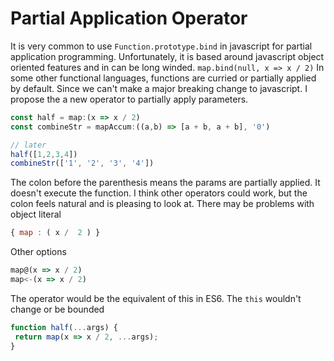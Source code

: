 # Partial Application Operator
It is very common to use `Function.prototype.bind` in javascript for partial application programming. Unfortunately, it is
based around javascript object oriented features and in can be long winded. `map.bind(null, x => x / 2)`
In some other functional languages, functions are curried or partially applied by default. Since we can't make a major breaking
change to javascript. I propose the a new operator to partially apply parameters.
```js
const half = map:(x => x / 2)
const combineStr = mapAccum:((a,b) => [a + b, a + b], '0')

// later
half([1,2,3,4])
combineStr(['1', '2', '3', '4'])
```
The colon before the parenthesis means the params are partially applied. It doesn't execute the function. I think other
operators could work, but the colon feels natural and is pleasing to look at. There may be problems with object literal
```js
{ map : ( x /  2 ) }
```

Other options
```js
map@(x => x / 2)
map<-(x => x / 2)
```

The operator would be the equivalent of this in ES6. The `this` wouldn't change or be bounded
```js
function half(...args) {
 return map(x => x / 2, ...args);
}
```